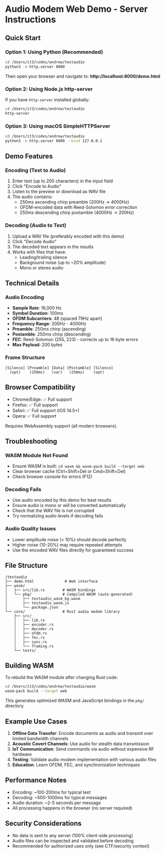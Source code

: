 # Audio Modem Web Demo - Server Instructions

## Quick Start

### Option 1: Using Python (Recommended)

```bash
cd /Users/it3/codes/andrew/testaudio
python3 -m http.server 8000
```

Then open your browser and navigate to: **http://localhost:8000/demo.html**

### Option 2: Using Node.js http-server

If you have `http-server` installed globally:

```bash
cd /Users/it3/codes/andrew/testaudio
http-server
```

### Option 3: Using macOS SimpleHTTPServer

```bash
cd /Users/it3/codes/andrew/testaudio
python3 -m http.server 8000 --bind 127.0.0.1
```

## Demo Features

### Encoding (Text to Audio)
1. Enter text (up to 200 characters) in the input field
2. Click "Encode to Audio"
3. Listen to the preview or download as WAV file
4. The audio contains:
   - 250ms ascending chirp preamble (200Hz → 4000Hz)
   - OFDM-encoded data with Reed-Solomon error correction
   - 250ms descending chirp postamble (4000Hz → 200Hz)

### Decoding (Audio to Text)
1. Upload a WAV file (preferably encoded with this demo)
2. Click "Decode Audio"
3. The decoded text appears in the results
4. Works with files that have:
   - Leading/trailing silence
   - Background noise (up to ~20% amplitude)
   - Mono or stereo audio

## Technical Details

### Audio Encoding
- **Sample Rate**: 16,000 Hz
- **Symbol Duration**: 100ms
- **OFDM Subcarriers**: 48 (spaced 79Hz apart)
- **Frequency Range**: 200Hz - 4000Hz
- **Preamble**: 250ms chirp (ascending)
- **Postamble**: 250ms chirp (descending)
- **FEC**: Reed-Solomon (255, 223) - corrects up to 16 byte errors
- **Max Payload**: 200 bytes

### Frame Structure
```
[Silence] [Preamble] [Data] [Postamble] [Silence]
  (opt)    (250ms)   (var)   (250ms)    (opt)
```

## Browser Compatibility

- Chrome/Edge: ✅ Full support
- Firefox: ✅ Full support
- Safari: ✅ Full support (iOS 14.5+)
- Opera: ✅ Full support

Requires WebAssembly support (all modern browsers).

## Troubleshooting

### WASM Module Not Found
- Ensure WASM is built: `cd wasm && wasm-pack build --target web`
- Clear browser cache (Ctrl+Shift+Del or Cmd+Shift+Del)
- Check browser console for errors (F12)

### Decoding Fails
- Use audio encoded by this demo for best results
- Ensure audio is mono or will be converted automatically
- Check that the WAV file is not corrupted
- Try normalizing audio levels if decoding fails

### Audio Quality Issues
- Lower amplitude noise (< 10%) should decode perfectly
- Higher noise (10-20%) may require repeated attempts
- Use the encoded WAV files directly for guaranteed success

## File Structure

```
/testaudio
├── demo.html              # Web interface
├── wasm/
│   ├── src/lib.rs        # WASM bindings
│   └── pkg/              # Compiled WASM (auto-generated)
│       ├── testaudio_wasm_bg.wasm
│       ├── testaudio_wasm.js
│       └── package.json
└── core/                 # Rust audio modem library
    ├── src/
    │   ├── lib.rs
    │   ├── encoder.rs
    │   ├── decoder.rs
    │   ├── ofdm.rs
    │   ├── fec.rs
    │   ├── sync.rs
    │   └── framing.rs
    └── tests/
```

## Building WASM

To rebuild the WASM module after changing Rust code:

```bash
cd /Users/it3/codes/andrew/testaudio/wasm
wasm-pack build --target web
```

This generates optimized WASM and JavaScript bindings in the `pkg/` directory.

## Example Use Cases

1. **Offline Data Transfer**: Encode documents as audio and transmit over limited bandwidth channels
2. **Acoustic Covert Channels**: Use audio for stealth data transmission
3. **IoT Communication**: Send commands via audio without expensive RF hardware
4. **Testing**: Validate audio modem implementation with various audio files
5. **Education**: Learn OFDM, FEC, and synchronization techniques

## Performance Notes

- Encoding: ~100-200ms for typical text
- Decoding: ~500-1000ms for typical messages
- Audio duration: ~2-5 seconds per message
- All processing happens in the browser (no server required)

## Security Considerations

- No data is sent to any server (100% client-side processing)
- Audio files can be inspected and validated before decoding
- Recommended for authorized uses only (see CTF/security context)
